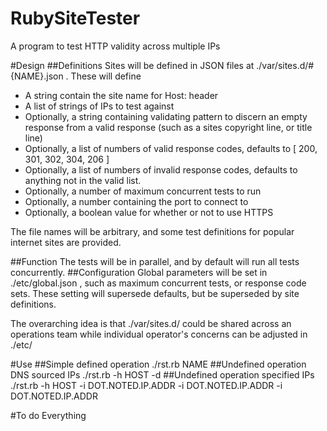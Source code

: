 # RubySiteTester
A program to test HTTP validity across multiple IPs

#Design
##Definitions
Sites will be defined in JSON files at ./var/sites.d/#{NAME}.json . These will define 
*   A string contain the site name for Host: header
*   A list of strings of IPs to test against
*   Optionally, a string containing validating pattern to discern an empty response from a valid response (such as a sites copyright line, or title line)
*   Optionally, a list of numbers of valid response codes, defaults to [ 200, 301, 302, 304, 206 ]
*   Optionally, a list of numbers of invalid response codes, defaults to anything not in the valid list.
*   Optionally, a number of maximum concurrent tests to run
*   Optionally, a number containing the port to connect to
*   Optionally, a boolean value for whether or not to use HTTPS

The file names will be arbitrary, and some test definitions for popular internet sites are provided.

##Function
The tests will be in parallel, and by default will run all tests concurrently.
##Configuration
Global parameters will be set in ./etc/global.json , such as maximum concurrent tests, or response code sets. These setting will supersede defaults, but be superseded by site definitions.

The overarching idea is that ./var/sites.d/ could be shared across an operations team while individual operator's concerns can be adjusted in ./etc/

#Use
##Simple defined operation
./rst.rb NAME
##Undefined operation DNS sourced IPs
./rst.rb -h HOST -d
##Undefined operation specified IPs
./rst.rb -h HOST -i DOT.NOTED.IP.ADDR -i DOT.NOTED.IP.ADDR -i DOT.NOTED.IP.ADDR


#To do
Everything


